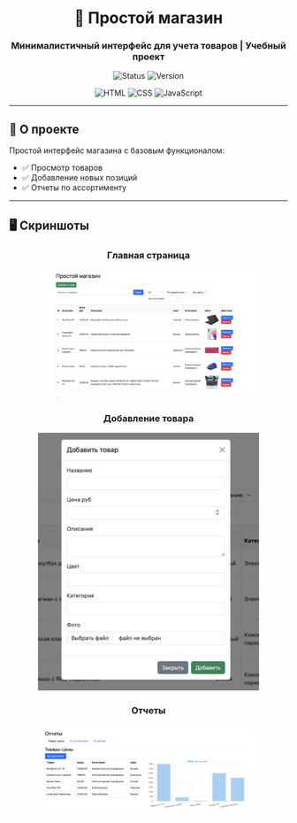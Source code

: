<div align="center">
  <h1>🛒 Простой магазин</h1>
  <h3>Минималистичный интерфейс для учета товаров | Учебный проект</h3>
  
  <p>
    <img src="https://img.shields.io/badge/Status-Released-brightgreen?style=for-the-badge" alt="Status">
    <img src="https://img.shields.io/badge/Version-1.0.0-blue?style=for-the-badge" alt="Version">
  </p>
  
  <p>
    <img src="https://img.shields.io/badge/HTML5-E34F26?style=flat-square&logo=html5&logoColor=white" alt="HTML">
    <img src="https://img.shields.io/badge/CSS3-1572B6?style=flat-square&logo=css3&logoColor=white" alt="CSS">
    <img src="https://img.shields.io/badge/JavaScript-F7DF1E?style=flat-square&logo=javascript&logoColor=black" alt="JavaScript">
  </p>
</div>

---

## 📌 О проекте
Простой интерфейс магазина с базовым функционалом:  
- ✅ Просмотр товаров  
- ✅ Добавление новых позиций  
- ✅ Отчеты по ассортименту  

---

## 🖥️ Скриншоты
<div align="center">
  <h3>Главная страница</h3>
  <img src="assets/main.png" width="400" alt="Главная страница"/>
  
  <h3>Добавление товара</h3>  
  <img src="assets/add.png" width="400" alt="Модальное окно"/>
  
  <h3>Отчеты</h3>
  <img src="assets/report.png" width="400" alt="Отчеты"/>
</div>
